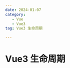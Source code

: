 ```yaml
---
date: 2024-01-07
category: 
   - Vue
   - Vue3
tag: Vue3 生命周期

---
```


# Vue3 生命周期

<script>



</script>